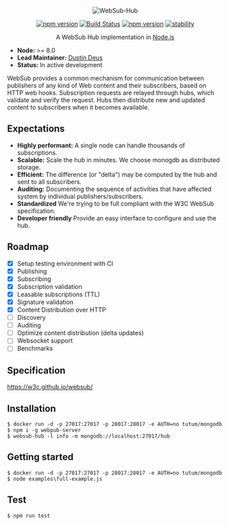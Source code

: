 <p align="center">
<img src="https://github.com/hemerajs/websub-hub/blob/master/media/logo.png?raw=true" alt="WebSub-Hub" style="max-width:100%;">
</p>

<p align="center">
<a href="https://badge.fury.io/js/websub-hub"><img src="https://camo.githubusercontent.com/48772c29d0514fc99d36e0a0d918c0d8298f9311/68747470733a2f2f62616467652e667572792e696f2f6a732f7765627375622d6875622e737667" alt="npm version" data-canonical-src="https://badge.fury.io/js/websub-hub.svg" style="max-width:100%;"></a>
<a href="https://travis-ci.org/hemerajs/websub-hub"><img src="https://travis-ci.org/hemerajs/websub-hub.svg?branch=master" alt="Build Status" data-canonical-src="https://travis-ci.org/hemerajs/websub-hub.svg?branch=master" style="max-width:100%;"></a>
<a href="https://standardjs.com"><img src="https://camo.githubusercontent.com/58fbab8bb63d069c1e4fb3fa37c2899c38ffcd18/68747470733a2f2f696d672e736869656c64732e696f2f62616467652f636f64655f7374796c652d7374616e646172642d627269676874677265656e2e737667" alt="npm version" data-canonical-src="https://img.shields.io/badge/code_style-standard-brightgreen.svg" style="max-width:100%;"></a>
<a href="https://camo.githubusercontent.com/9df01034673d657d960eaced20b3c0b3241c2fc7/68747470733a2f2f696d672e736869656c64732e696f2f62616467652f73746162696c6974792d6578706572696d656e74616c2d6f72616e67652e737667" target="_blank"><img src="https://camo.githubusercontent.com/9df01034673d657d960eaced20b3c0b3241c2fc7/68747470733a2f2f696d672e736869656c64732e696f2f62616467652f73746162696c6974792d6578706572696d656e74616c2d6f72616e67652e737667" alt="stability" data-canonical-src="https://img.shields.io/badge/stability-experimental-orange.svg" style="max-width:100%;"></a>
</p>

<p align="center">
A WebSub Hub implementation in <a href="http://nodejs.org/">Node.js</a>
</p>

- **Node:** >= 8.0
- **Lead Maintainer:** [Dustin Deus](https://github.com/StarpTech)
- **Status:** In active development

WebSub provides a common mechanism for communication between publishers of any kind of Web content and their subscribers, based on HTTP web hooks. Subscription requests are relayed through hubs, which validate and verify the request. Hubs then distribute new and updated content to subscribers when it becomes available.

## Expectations

- **Highly performant:** A single node can handle thousands of subscriptions.
- **Scalable:** Scale the hub in minutes. We choose monogdb as distributed storage.
- **Efficient:** The difference (or "delta") may be computed by the hub and sent to all subscribers.
- **Auditing:** Documenting the sequence of activities that have affected system by individual publishers/subscribers.
- **Standardized** We're trying to be full compliant with the W3C WebSub specification.
- **Developer friendly** Provide an easy interface to configure and use the hub.

## Roadmap

- [x] Setup testing environment with CI
- [x] Publishing
- [x] Subscribing
- [x] Subscription validation
- [x] Leasable subscriptions (TTL)
- [x] Signature validation
- [x] Content Distribution over HTTP
- [ ] Discovery
- [ ] Auditing
- [ ] Optimize content distribution (delta updates)
- [ ] Websocket support
- [ ] Benchmarks

## Specification

https://w3c.github.io/websub/

## Installation

```
$ docker run -d -p 27017:27017 -p 28017:28017 -e AUTH=no tutum/mongodb
$ npm i -g webpub-server
$ websub-hub -l info -m mongodb://localhost:27017/hub
```

## Getting started

```
$ docker run -d -p 27017:27017 -p 28017:28017 -e AUTH=no tutum/mongodb
$ node examples\full-example.js
```

## Test

```
$ npm run test
```
